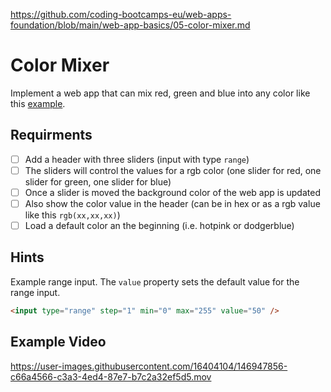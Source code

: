 https://github.com/coding-bootcamps-eu/web-apps-foundation/blob/main/web-app-basics/05-color-mixer.md

# Color Mixer

Implement a web app that can mix red, green and blue into any color like this [example](https://coding-katas.netlify.app/color-mixer/).

## Requirments

- [ ] Add a header with three sliders (input with type `range`)
- [ ] The sliders will control the values for a rgb color (one slider for red, one slider for green, one slider for blue)
- [ ] Once a slider is moved the background color of the web app is updated
- [ ] Also show the color value in the header (can be in hex or as a rgb value like this `rgb(xx,xx,xx)`)
- [ ] Load a default color an the beginning (i.e. hotpink or dodgerblue)

## Hints

Example range input. The `value` property sets the default value for the range input.

```html
<input type="range" step="1" min="0" max="255" value="50" />
```

## Example Video

https://user-images.githubusercontent.com/16404104/146947856-c66a4566-c3a3-4ed4-87e7-b7c2a32ef5d5.mov
